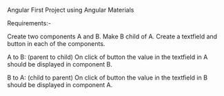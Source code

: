 Angular First Project using Angular Materials



Requirements:-

Create two components A and B.
Make B child of A.
Create a textfield and button in each of the components.

A to B: (parent to child)
On click of button the value in the textfield in A should be displayed in component B.

B to A: (child to parent)
On click of button the value in the textfield in B should be displayed in component A.
